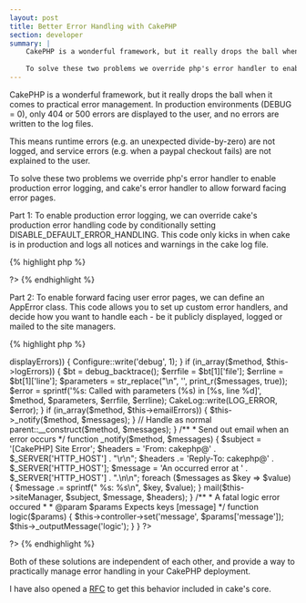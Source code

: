 ```yaml
---
layout: post
title: Better Error Handling with CakePHP
section: developer
summary: |
    CakePHP is a wonderful framework, but it really drops the ball when it comes to practical error management. In production environments (DEBUG = 0), only 404 or 500 errors are displayed to the user, and no errors are written to the log files.
    
    To solve these two problems we override php's error handler to enable production error logging, and cake's error handler to allow forward facing error pages.
---
```

CakePHP is a wonderful framework, but it really drops the ball when it comes to practical error management. In production environments (DEBUG = 0), only 404 or 500 errors are displayed to the user, and no errors are written to the log files.

This means runtime errors (e.g. an unexpected divide-by-zero) are not logged, and service errors (e.g. when a paypal checkout fails) are not explained to the user.

To solve these two problems we override php's error handler to enable production error logging, and cake's error handler to allow forward facing error pages.

Part 1: To enable production error logging, we can override cake's production error handling code by conditionally setting DISABLE_DEFAULT_ERROR_HANDLING. This code only kicks in when cake is in production and logs all notices and warnings in the cake log file.

{% highlight php %}
<?php
app/config/bootstrap.php
<?php
/**
 * Handle logging errors in production mode
 */
if (Configure::read() === 0) {
    // Disable the default handling and include logger
    define('DISABLE_DEFAULT_ERROR_HANDLING', 1);
    uses('cake_log');
    error_reporting(E_ALL);
    
    /**
     * A function to directly log errors
     *
     * @param $errno The error number
     * @param $errstr The error description
     * @param $errfile The file where the error occured
     * @param $errline The line of the file where the error occured
     * @return bool Success
     */
    function productionError($errno, $errstr, $errfile, $errline) {
        // Ignore E_STRICT and suppressed errors
        if ($errno === 2048 || error_reporting() === 0) {
            return;
        }
        
        // What type of error
        $level = LOG_DEBUG;
        switch ($errno) {
            case E_PARSE:
            case E_ERROR:
            case E_CORE_ERROR:
            case E_COMPILE_ERROR:
            case E_USER_ERROR:
                $error = 'Fatal Error';
                $level = LOG_ERROR;
            break;
            case E_WARNING:
            case E_USER_WARNING:
            case E_COMPILE_WARNING:
            case E_RECOVERABLE_ERROR:
                $error = 'Warning';
                $level = LOG_WARNING;
            break;
            case E_NOTICE:
            case E_USER_NOTICE:
                $error = 'Notice';
                $level = LOG_NOTICE;
            break;
            default:
                return false;
            break;
        }

        // Log
        CakeLog::write($level, sprintf('%s (%d): %s in [%s, line %d]',
            $error, $errno, $errstr, $errfile, $errline));
        
        // Die if fatal
        if ($level === LOG_ERROR) {
            die();
        }
        
        return true;
    }
    
    // Use the above handling
    set_error_handler('productionError');
}
?>
?>
{% endhighlight %}

Part 2: To enable forward facing user error pages, we can define an AppError class. This code allows you to set up custom error handlers, and decide how you want to handle each - be it publicly displayed, logged or mailed to the site managers.

{% highlight php %}
<?php
app/app_error.php:
<?php
class AppError extends ErrorHandler
{   
    /**
     * List of errors which are displayed, even in production mode
     */
    var $displayErrors = array('logic', 'paypal', 'payflow');
    
    /**
     * List of errors which, when occur, information is emailed to
     * the site administrator
     */
    var $emailErrors   = array();
    
    /** 
     * List of errors which, when occur, will result in log entries
     */
    var $logErrors     = array('logic', 'system');
    
    /** 
     * A string containing people to be notified in the event of an
     * error. The string must be acceptable input for the mail function
     */
    var $siteManager   = 'aidan@php.net';
    
    /**
     * Override the default cakeError error handling behaviour
     *
     * By setting the debug switch, the page will be publically visisble
     * Alternatively, or in conjunction with, we can log and notify the
     * site owner
     */
    function __construct($method, $messages)
    {
        if (in_array($method, $this->displayErrors)) {
            Configure::write('debug', 1);
        }
        
        if (in_array($method, $this->logErrors)) {
            $bt = debug_backtrace();
            $errfile = $bt[1]['file'];
            $errline = $bt[1]['line'];
            $parameters = str_replace("\n", '',
                print_r($messages, true));
            $error = sprintf('%s: Called with parameters (%s) in [%s, line %d]',
                $method, $parameters, $errfile, $errline);
            CakeLog::write(LOG_ERROR, $error);        
        }
        
        if (in_array($method, $this->emailErrors)) { 
            $this->_notify($method, $messages);
        }
        
        // Handle as normal
        parent::__construct($method, $messages);
    }
    
    /**
     * Send out email when an error occurs
     */
    function _notify($method, $messages)
    {
        $subject  = '[CakePHP] Site Error';
        $headers  = 'From: cakephp@' . $_SERVER['HTTP_HOST'] . "\r\n";
        $headers .= 'Reply-To: cakephp@' . $_SERVER['HTTP_HOST'];
        $message  = 'An occurred error at ' . $_SERVER['HTTP_HOST'] . ".\n\n";
        foreach ($messages as $key => $value) {
            $message .= sprintf("    %s: %s\n", $key, $value);
        }
        
        mail($this->siteManager, $subject, $message, $headers);
    }

    /**
     * A fatal logic error occured
     *
     * @param $params Expects keys [message]
     */
    function logic($params)
    {
        $this->controller->set('message', $params['message']);
        $this->_outputMessage('logic');
    }
}
?>
?>
{% endhighlight %}

Both of these solutions are independent of each other, and provide a way to practically manage error handling in your CakePHP deployment.

I have also opened a <a href="https://trac.cakephp.org/ticket/6165">RFC</a> to get this behavior included in cake's core.